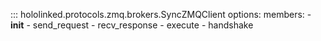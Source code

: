 

::: hololinked.protocols.zmq.brokers.SyncZMQClient
    options:
        members:
            - __init__
            - send_request
            - recv_response
            - execute
            - handshake
